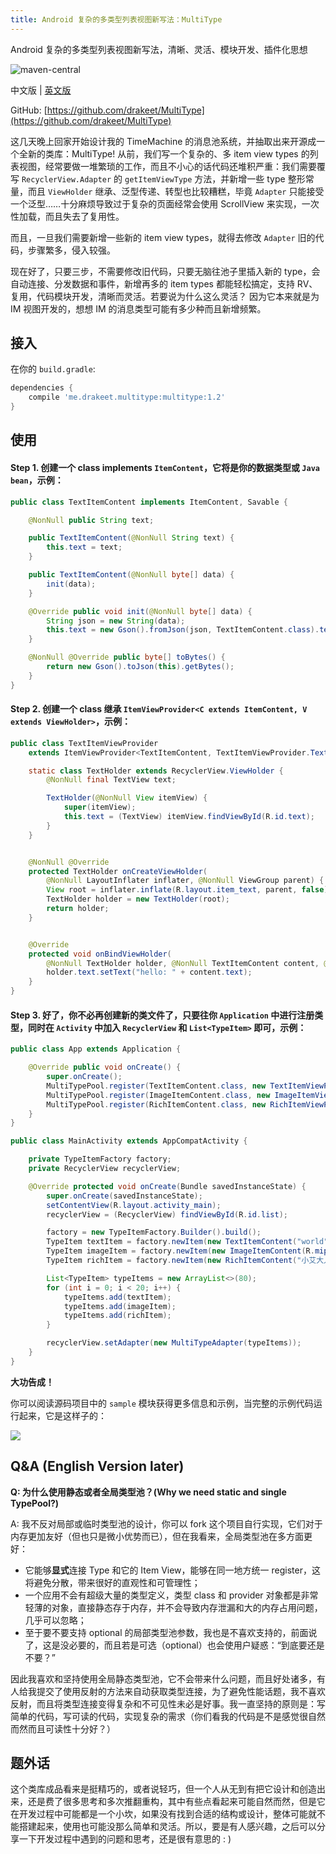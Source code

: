 ```yaml
---
title: Android 复杂的多类型列表视图新写法：MultiType
---
```


Android 复杂的多类型列表视图新写法，清晰、灵活、模块开发、插件化思想

![maven-central](https://img.shields.io/maven-central/v/me.drakeet.multitype/multitype.svg)

中文版 | [英文版](https://github.com/drakeet/MultiType)

GitHub: [https://github.com/drakeet/MultiType](https://github.com/drakeet/MultiType)

这几天晚上回家开始设计我的 TimeMachine 的消息池系统，并抽取出来开源成一个全新的类库：MultiType! 从前，我们写一个复杂的、多 item view types 的列表视图，经常要做一堆繁琐的工作，而且不小心的话代码还堆积严重：我们需要覆写  `RecyclerView.Adapter` 的  `getItemViewType` 方法，并新增一些 type 整形常量，而且 `ViewHolder` 继承、泛型传递、转型也比较糟糕，毕竟 `Adapter` 只能接受一个泛型……十分麻烦导致过于复杂的页面经常会使用 ScrollView 来实现，一次性加载，而且失去了复用性。

而且，一旦我们需要新增一些新的 item view types，就得去修改 `Adapter` 旧的代码，步骤繁多，侵入较强。

现在好了，只要三步，不需要修改旧代码，只要无脑往池子里插入新的 type，会自动连接、分发数据和事件，新增再多的 item types 都能轻松搞定，支持 RV、复用，代码模块开发，清晰而灵活。若要说为什么这么灵活？ 因为它本来就是为 IM 视图开发的，想想 IM 的消息类型可能有多少种而且新增频繁。

## 接入

在你的 `build.gradle`:

```groovy
dependencies {
    compile 'me.drakeet.multitype:multitype:1.2'
}
```

## 使用

#### Step 1. 创建一个 class __implements__ `ItemContent`，它将是你的数据类型或 `Java bean`，示例：


```java
public class TextItemContent implements ItemContent, Savable {

    @NonNull public String text;

    public TextItemContent(@NonNull String text) {
        this.text = text;
    }

    public TextItemContent(@NonNull byte[] data) {
        init(data);
    }

    @Override public void init(@NonNull byte[] data) {
        String json = new String(data);
        this.text = new Gson().fromJson(json, TextItemContent.class).text;
    }

    @NonNull @Override public byte[] toBytes() {
        return new Gson().toJson(this).getBytes();
    }
}
```

#### Step 2. 创建一个 class 继承  `ItemViewProvider<C extends ItemContent, V extends ViewHolder>`，示例：


```java
public class TextItemViewProvider
    extends ItemViewProvider<TextItemContent, TextItemViewProvider.TextHolder> {

    static class TextHolder extends RecyclerView.ViewHolder {
        @NonNull final TextView text;

        TextHolder(@NonNull View itemView) {
            super(itemView);
            this.text = (TextView) itemView.findViewById(R.id.text);
        }
    }


    @NonNull @Override
    protected TextHolder onCreateViewHolder(
        @NonNull LayoutInflater inflater, @NonNull ViewGroup parent) {
        View root = inflater.inflate(R.layout.item_text, parent, false);
        TextHolder holder = new TextHolder(root);
        return holder;
    }


    @Override
    protected void onBindViewHolder(
        @NonNull TextHolder holder, @NonNull TextItemContent content, @NonNull TypeItem typeItem) {
        holder.text.setText("hello: " + content.text);
    }
}
```

#### Step 3. 好了，你不必再创建新的类文件了，只要往你 `Application` 中进行注册类型，同时在 `Activity` 中加入 `RecyclerView` 和 `List<TypeItem>` 即可，示例：


```java
public class App extends Application {

    @Override public void onCreate() {
        super.onCreate();
        MultiTypePool.register(TextItemContent.class, new TextItemViewProvider());
        MultiTypePool.register(ImageItemContent.class, new ImageItemViewProvider());
        MultiTypePool.register(RichItemContent.class, new RichItemViewProvider());
    }
}
```

```java
public class MainActivity extends AppCompatActivity {

    private TypeItemFactory factory;
    private RecyclerView recyclerView;

    @Override protected void onCreate(Bundle savedInstanceState) {
        super.onCreate(savedInstanceState);
        setContentView(R.layout.activity_main);
        recyclerView = (RecyclerView) findViewById(R.id.list);

        factory = new TypeItemFactory.Builder().build();
        TypeItem textItem = factory.newItem(new TextItemContent("world"));
        TypeItem imageItem = factory.newItem(new ImageItemContent(R.mipmap.ic_launcher));
        TypeItem richItem = factory.newItem(new RichItemContent("小艾大人赛高", R.mipmap.avatar));

        List<TypeItem> typeItems = new ArrayList<>(80);
        for (int i = 0; i < 20; i++) {
            typeItems.add(textItem);
            typeItems.add(imageItem);
            typeItems.add(richItem);
        }

        recyclerView.setAdapter(new MultiTypeAdapter(typeItems));
    }
}
```

**大功告成！**

你可以阅读源码项目中的 `sample` 模块获得更多信息和示例，当完整的示例代码运行起来，它是这样子的：

![](http://ww2.sinaimg.cn/large/86e2ff85gw1f6hj52rqg1j207i0dcq3c.jpg)

## Q&A (English Version later)

**Q: 为什么使用静态或者全局类型池？(Why we need static and single TypePool?)**

A: 我不反对局部或临时类型池的设计，你可以 fork 这个项目自行实现，它们对于内存更加友好（但也只是微小优势而已），但在我看来，全局类型池在多方面更好：
- 它能够**显式**连接 Type 和它的 Item View，能够在同一地方统一 register，这将避免分散，带来很好的直观性和可管理性；
- 一个应用不会有超级大量的类型定义，类型 class 和 provider 对象都是非常轻薄的对象，直接静态存于内存，并不会导致内存泄漏和大的内存占用问题，几乎可以忽略；
- 至于要不要支持 optional 的局部类型池参数，我也是不喜欢支持的，前面说了，这是没必要的，而且若是可选（optional）也会使用户疑惑：“到底要还是不要？”

因此我喜欢和坚持使用全局静态类型池，它不会带来什么问题，而且好处诸多，有人给我提交了使用反射的方法来自动获取类型连接，为了避免性能话题，我不喜欢反射，而且将类型连接变得复杂和不可见性未必是好事。我一直坚持的原则是：写简单的代码，写可读的代码，实现复杂的需求（你们看我的代码是不是感觉很自然而然而且可读性十分好？）

## 题外话

这个类库成品看来是挺精巧的，或者说轻巧，但一个人从无到有把它设计和创造出来，还是费了很多思考和多次推翻重构，其中有些点看起来可能自然而然，但是它在开发过程中可能都是一个小坎，如果没有找到合适的结构或设计，整体可能就不能搭建起来，使用也可能没那么简单和灵活。所以，要是有人感兴趣，之后可以分享一下开发过程中遇到的问题和思考，还是很有意思的 : )
